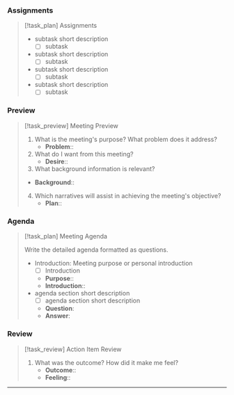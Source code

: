 ### Assignments

> [!task_plan] Assignments
> 
> - subtask short description
>     - [ ] subtask
> - subtask short description
>     - [ ] subtask
> - subtask short description
>     - [ ] subtask
> - subtask short description
>     - [ ] subtask

### Preview

> [!task_preview] Meeting Preview
> 
> 1. What is the meeting's purpose? What problem does it address?
>     - **Problem**::
> 2. What do I want from this meeting?
>     - **Desire**::
> 3. What background information is relevant?
> 	- **Background**::
> 4. Which narratives will assist in achieving the meeting's objective?
>     - **Plan**::

### Agenda

> [!task_plan] Meeting Agenda
> 
> Write the detailed agenda formatted as questions.
> 
> - Introduction: Meeting purpose or personal introduction
>     - [ ] Introduction
>     - **Purpose**::
>     - **Introduction**::
> - agenda section short description
>     - [ ] agenda section short description
> 	- **Question**:
> 	- **Answer**:

### Review

> [!task_review] Action Item Review
> 
> 1. What was the outcome? How did it make me feel?
>     - **Outcome**::
>     - **Feeling**::

---
